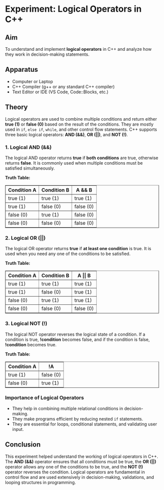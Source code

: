 <h1>Experiment: Logical Operators in C++</h1>

<h2>Aim</h2>
<p>
To understand and implement <strong>logical operators</strong> in C++ and analyze how they work in decision-making statements.
</p>

<h2>Apparatus</h2>
<ul>
  <li>Computer or Laptop</li>
  <li>C++ Compiler (g++ or any standard C++ compiler)</li>
  <li>Text Editor or IDE (VS Code, Code::Blocks, etc.)</li>
</ul>

<h2>Theory</h2>
<p>
Logical operators are used to combine multiple conditions and return either <strong>true (1)</strong> or <strong>false (0)</strong> 
based on the result of the conditions. They are mostly used in <code>if</code>, <code>else if</code>, <code>while</code>, and other control flow statements. 
C++ supports three basic logical operators: <strong>AND (&&)</strong>, <strong>OR (||)</strong>, and <strong>NOT (!)</strong>.
</p>

<h3>1. Logical AND (&&)</h3>
<p>
The logical AND operator returns <strong>true</strong> if <strong>both conditions</strong> are true, otherwise returns <strong>false</strong>.
It is commonly used when multiple conditions must be satisfied simultaneously.
</p>
<p><strong>Truth Table:</strong></p>
<table border="1" cellpadding="5" cellspacing="0">
  <tr>
    <th>Condition A</th>
    <th>Condition B</th>
    <th>A && B</th>
  </tr>
  <tr><td>true (1)</td><td>true (1)</td><td>true (1)</td></tr>
  <tr><td>true (1)</td><td>false (0)</td><td>false (0)</td></tr>
  <tr><td>false (0)</td><td>true (1)</td><td>false (0)</td></tr>
  <tr><td>false (0)</td><td>false (0)</td><td>false (0)</td></tr>
</table>

<h3>2. Logical OR (||)</h3>
<p>
The logical OR operator returns <strong>true</strong> if <strong>at least one condition</strong> is true. 
It is used when you need any one of the conditions to be satisfied.
</p>
<p><strong>Truth Table:</strong></p>
<table border="1" cellpadding="5" cellspacing="0">
  <tr>
    <th>Condition A</th>
    <th>Condition B</th>
    <th>A || B</th>
  </tr>
  <tr><td>true (1)</td><td>true (1)</td><td>true (1)</td></tr>
  <tr><td>true (1)</td><td>false (0)</td><td>true (1)</td></tr>
  <tr><td>false (0)</td><td>true (1)</td><td>true (1)</td></tr>
  <tr><td>false (0)</td><td>false (0)</td><td>false (0)</td></tr>
</table>

<h3>3. Logical NOT (!)</h3>
<p>
The logical NOT operator reverses the logical state of a condition.  
If a condition is true, <strong>!condition</strong> becomes false, and if the condition is false, <strong>!condition</strong> becomes true.
</p>
<p><strong>Truth Table:</strong></p>
<table border="1" cellpadding="5" cellspacing="0">
  <tr>
    <th>Condition A</th>
    <th>!A</th>
  </tr>
  <tr><td>true (1)</td><td>false (0)</td></tr>
  <tr><td>false (0)</td><td>true (1)</td></tr>
</table>

<h3>Importance of Logical Operators</h3>
<ul>
  <li>They help in combining multiple relational conditions in decision-making.</li>
  <li>They make programs efficient by reducing nested <code>if</code> statements.</li>
  <li>They are essential for loops, conditional statements, and validating user input.</li>
</ul>

<h2>Conclusion</h2>
<p>
This experiment helped understand the working of logical operators in C++.  
The <strong>AND (&&)</strong> operator ensures that all conditions must be true,  
the <strong>OR (||)</strong> operator allows any one of the conditions to be true,  
and the <strong>NOT (!)</strong> operator reverses the condition.  
Logical operators are fundamental in control flow and are used extensively in decision-making,  
validations, and looping structures in programming.
</p>
